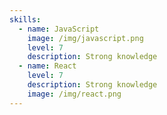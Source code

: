 ```yaml
---
skills:
  - name: JavaScript
    image: /img/javascript.png
    level: 7
    description: Strong knowledge
  - name: React
    level: 7
    description: Strong knowledge
    image: /img/react.png
---
```

